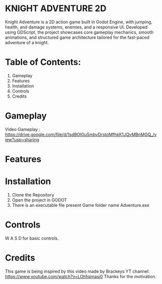 # KNIGHT ADVENTURE 2D
Knight Adventure is a 2D action game built in Godot Engine, with jumping, health, and damage systems, enemies, and a responsive UI. 
Developed using GDScript, the project showcases core gameplay mechanics, smooth animations, and structured game architecture tailored for the fast-paced adventure of a knight.

# Table of Contents:
1. Gameplay
2. Features
3. Installation
4. Controls
5. Credits


# Gameplay
Video Gameplay : https://drive.google.com/file/d/1sdBOIGu5mbvDrstoMfhkK1JQvMBnMGQ_/view?usp=sharing

# Features

# Installation
1. Clone the Repository
2. Open the project in GODOT
3. There is an executable file present Game folder name Adventure.exe

# Controls
W A S D for basic controls.

# Credits
This game is being inspired by this video made by Brackeys YT channel: https://www.youtube.com/watch?v=LOhfqjmasi0
Thanks for the motivation.
